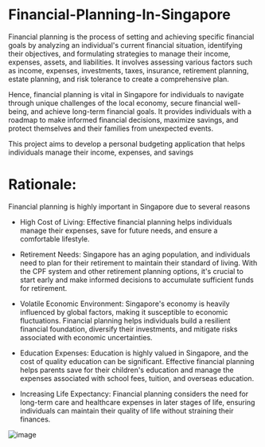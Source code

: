 # Financial-Planning-In-Singapore

Financial planning is the process of setting and achieving specific financial goals by analyzing an individual's current financial situation, identifying their objectives, and formulating strategies to manage their income, expenses, assets, and liabilities. It involves assessing various factors such as income, expenses, investments, taxes, insurance, retirement planning, estate planning, and risk tolerance to create a comprehensive plan.

Hence, financial planning is vital in Singapore for individuals to navigate through unique challenges of the local economy, secure financial well-being, and achieve long-term financial goals. It provides individuals with a roadmap to make informed financial decisions, maximize savings, and protect themselves and their families from unexpected events.

This project aims to develop a personal budgeting application that helps individuals manage their income, expenses, and savings

# Rationale:

Financial planning is highly important in Singapore due to several reasons

* High Cost of Living: Effective financial planning helps individuals manage their expenses, save for future needs, and ensure a comfortable lifestyle.

* Retirement Needs: Singapore has an aging population, and individuals need to plan for their retirement to maintain their standard of living. With the CPF system and other retirement planning options, it's crucial to 
                    start early and make informed decisions to accumulate sufficient funds for retirement.

* Volatile Economic Environment: Singapore's economy is heavily influenced by global factors, making it susceptible to economic fluctuations. Financial planning helps individuals build a resilient financial foundation, 
                                 diversify their investments, and mitigate risks associated with economic uncertainties.

* Education Expenses: Education is highly valued in Singapore, and the cost of quality education can be significant. Effective financial planning helps parents save for their children's education and manage the expenses 
                      associated with school fees, tuition, and overseas education.

 


* Increasing Life Expectancy: Financial planning considers the need for long-term care and healthcare expenses in later stages of life, ensuring individuals can maintain their quality of life without straining their 
                              finances.

 ![image](https://github.com/alexksh2/8-April-2022-Financial-Planning/assets/138288828/bb742180-b800-43c3-8fda-bd0d2dfda553)

